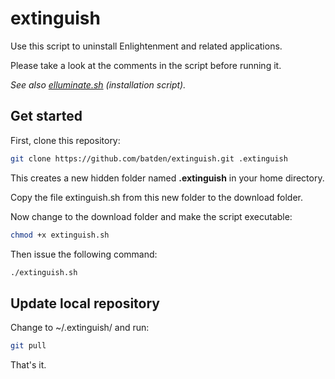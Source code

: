 # extinguish

Use this script to uninstall Enlightenment and related applications.

Please take a look at the comments in the script before running it.

*See also [elluminate.sh](https://github.com/batden/elluminate) (installation script).*

## Get started

First, clone this repository:

```bash
git clone https://github.com/batden/extinguish.git .extinguish
```

This creates a new hidden folder named **.extinguish** in your home directory.

Copy the file extinguish.sh from this new folder to the download folder.

Now change to the download folder and make the script executable:

```bash
chmod +x extinguish.sh
```

Then issue the following command:

```bash
./extinguish.sh
```

## Update local repository

Change to ~/.extinguish/ and run:

```bash
git pull
```

That's it.
